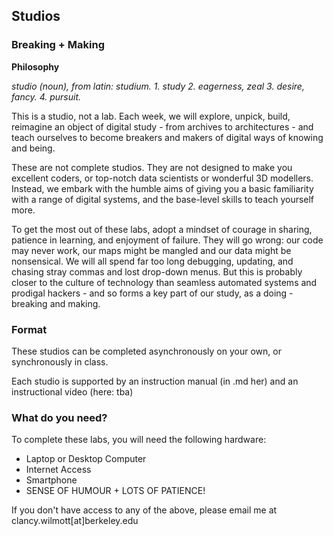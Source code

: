 ## Studios
### Breaking + Making

**Philosophy**

*studio (noun), from latin: studium. 1. study 2. eagerness, zeal 3. desire, fancy. 4. pursuit.*

This is a studio, not a lab. Each week, we will explore, unpick, build, reimagine an object of digital study - from archives to architectures - and teach ourselves to become breakers and makers of digital ways of knowing and being. 

These are not complete studios. They are not designed to make you excellent coders, or top-notch data scientists or wonderful 3D modellers. Instead, we embark with the humble aims of giving you a basic familiarity with a range of digital systems, and the base-level skills to teach yourself more.

To get the most out of these labs, adopt a mindset of courage in sharing, patience in learning, and enjoyment of failure. They will go wrong: our code may never work, our maps might be mangled and our data might be nonsensical. We will all spend far too long debugging, updating, and chasing stray commas and lost drop-down menus. But this is probably closer to the culture of technology than seamless automated systems and prodigal hackers - and so forms a key part of our study, as a doing - breaking and making. 

### Format

These studios can be completed asynchronously on your own, or synchronously in class. 

Each studio is supported by an instruction manual (in .md her) and an instructional video (here: tba)

### What do you need?

To complete these labs, you will need the following hardware:

- Laptop or Desktop Computer
- Internet Access
- Smartphone
- SENSE OF HUMOUR + LOTS OF PATIENCE!

If you don't have access to any of the above, please email me at clancy.wilmott[at]berkeley.edu





